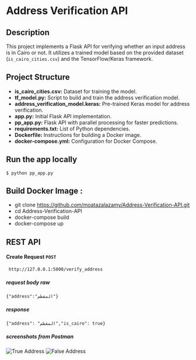 # Address Verification API

## Description
This project implements a Flask API for verifying whether an input address is in Cairo or not. It utilizes a trained model based on the provided dataset (`is_cairo_cities.csv`) and the TensorFlow/Keras framework.

## Project Structure
- **is_cairo_cities.csv:** Dataset for training the model.
- **tf_model.py:** Script to build and train the address verification model.
- **address_verification_model.keras:** Pre-trained Keras model for address verification.
- **app.py:** Initial Flask API implementation.
- **pp_app.py:** Flask API with parallel processing for faster predictions.
- **requirements.txt:** List of Python dependencies.
- **Dockerfile:** Instructions for building a Docker image.
- **docker-compose.yml:** Configuration for Docker Compose.

## Run the app locally
```$ python pp_app.py```

## Build Docker Image :
- git clone https://github.com/moatazalazamy/Address-Verification-API.git
- cd Address-Verification-API
- docker-compose build
- docker-compose up


## REST API
#### Create Request ```POST```
``` http://127.0.0.1:5000/verify_address```
##### request body raw
``` {"address":"المقطم"} ```
##### response
``` {"address": "المقطم","is_cairo": true} ```

##### screenshots from Postman
![True Address](address_verification_1.PNG)
![False Address](address_verification_2.PNG)
